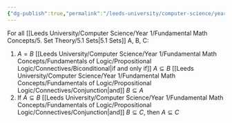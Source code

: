 ```yaml
---
{"dg-publish":true,"permalink":"/leeds-university/computer-science/year-1/fundamental-math-concepts/5-set-theory/theorems/theorem-5-9/","tags":["Theorem"]}
---
```


For all [[Leeds University/Computer Science/Year 1/Fundamental Math Concepts/5. Set Theory/5.1 Sets\|5.1 Sets]] A, B, C:
1. $A=B$ [[Leeds University/Computer Science/Year 1/Fundamental Math Concepts/Fundamentals of Logic/Propositional Logic/Connectives/Biconditional\|if and only if]] $A \subseteq B$ [[Leeds University/Computer Science/Year 1/Fundamental Math Concepts/Fundamentals of Logic/Propositional Logic/Connectives/Conjunction\|and]] $B \subseteq A$
2. If $A \subseteq B$ [[Leeds University/Computer Science/Year 1/Fundamental Math Concepts/Fundamentals of Logic/Propositional Logic/Connectives/Conjunction\|and]] $B \subseteq C$, then $A \subseteq C$
